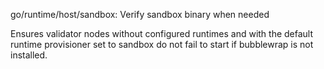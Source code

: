 go/runtime/host/sandbox: Verify sandbox binary when needed

Ensures validator nodes without configured runtimes and with the default
runtime provisioner set to sandbox do not fail to start if bubblewrap
is not installed.
